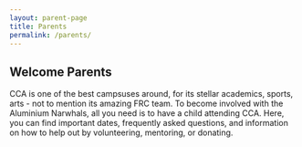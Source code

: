 ```yaml
---
layout: parent-page
title: Parents
permalink: /parents/
---
```


## Welcome Parents

CCA is one of the best campsuses around, for its stellar academics, sports, arts - not to mention its amazing FRC team. To become involved with the Aluminium Narwhals, all you need is to have a child attending CCA. Here, you can find important dates, frequently asked questions, and information on how to help out by volunteering, mentoring, or donating.

<br>
<br>
<br>
<br>
